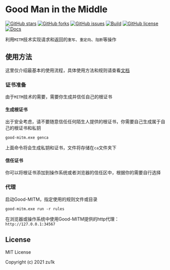 # Good Man in the Middle

[![GitHub stars](https://img.shields.io/github/stars/zu1k/good-mitm)](https://github.com/zu1k/good-mitm/stargazers)
[![GitHub forks](https://img.shields.io/github/forks/zu1k/good-mitm)](https://github.com/zu1k/good-mitm/network)
[![GitHub issues](https://img.shields.io/github/issues/zu1k/good-mitm)](https://github.com/zu1k/good-mitm/issues)
[![Build](https://github.com/zu1k/good-mitm/actions/workflows/build.yml/badge.svg)](https://github.com/zu1k/good-mitm/actions/workflows/build.yml)
[![GitHub license](https://img.shields.io/github/license/zu1k/good-mitm)](https://github.com/zu1k/good-mitm/blob/master/LICENSE)
[![Docs](https://img.shields.io/badge/docs-read-blue.svg?style=flat)](https://good-mitm.lgf.im)

利用`MITM`技术实现请求和返回的`重写`、`重定向`、`阻断`等操作

## 使用方法

这里仅介绍最基本的使用流程，具体使用方法和规则请查看[文档](https://good-mitm.lgf.im)

### 证书准备

由于`MITM`技术的需要，需要你生成并信任自己的根证书

#### 生成根证书

出于安全考虑，请不要随意信任任何陌生人提供的根证书，你需要自己生成属于自己的根证书和私钥

```shell
good-mitm.exe genca
```

上面命令将会生成私钥和证书，文件将存储在`ca`文件夹下

#### 信任证书

你可以将根证书添加到操作系统或者浏览器的信任区中，根据你的需要自行选择

### 代理

启动Good-MITM，指定使用的规则文件或目录

```shell
good-mitm.exe run -r rules
```

在浏览器或操作系统中使用Good-MITM提供的http代理：`http://127.0.0.1:34567`

## License

MIT License

Copyright (c) 2021 zu1k
